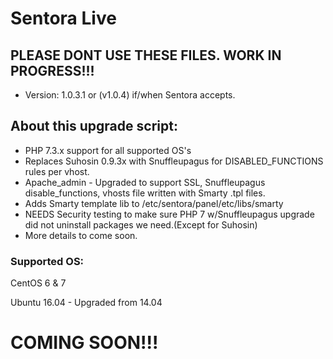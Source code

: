 # Sentora Live

## PLEASE DONT USE THESE FILES. WORK IN PROGRESS!!!

* Version: 1.0.3.1 or (v1.0.4) if/when Sentora accepts.

## About this upgrade script:
* PHP 7.3.x support for all supported OS's
* Replaces Suhosin 0.9.3x with Snuffleupagus for DISABLED_FUNCTIONS rules per vhost.
* Apache_admin - Upgraded to support SSL, Snuffleupagus disable_functions, vhosts file written with Smarty .tpl files.
* Adds Smarty template lib to /etc/sentora/panel/etc/libs/smarty
* NEEDS Security testing to make sure PHP 7 w/Snuffleupagus upgrade did not uninstall packages we need.(Except for Suhosin)
* More details to come soon.

### Supported OS:

CentOS 6 & 7

Ubuntu 16.04 - Upgraded from 14.04

# COMING SOON!!!
